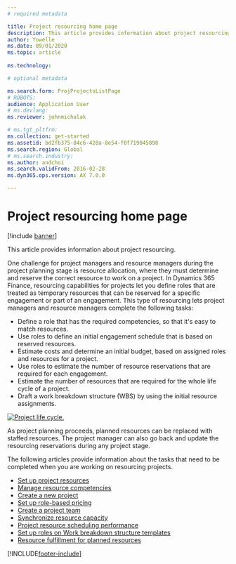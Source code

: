 ```yaml
---
# required metadata

title: Project resourcing home page
description: This article provides information about project resourcing.
author: Yowelle
ms.date: 09/01/2020
ms.topic: article
 
ms.technology: 

# optional metadata

ms.search.form: ProjProjectsListPage
# ROBOTS: 
audience: Application User
# ms.devlang: 
ms.reviewer: johnmichalak

# ms.tgt_pltfrm: 
ms.collection: get-started
ms.assetid: bd2fb375-84c6-428a-8e54-f0f719045898
ms.search.region: Global
# ms.search.industry: 
ms.author: andchoi
ms.search.validFrom: 2016-02-28
ms.dyn365.ops.version: AX 7.0.0

---
```


# Project resourcing home page

[!include [banner](../includes/banner.md)]

This article provides information about project resourcing.

One challenge for project managers and resource managers during the project planning stage is resource allocation, where they must determine and reserve the correct resource to work on a project. In Dynamics 365 Finance, resourcing capabilities for projects let you define roles that are treated as temporary resources that can be reserved for a specific engagement or part of an engagement. This type of resourcing lets project managers and resource managers complete the following tasks:

- Define a role that has the required competencies, so that it's easy to match resources.
- Use roles to define an initial engagement schedule that is based on reserved resources.
- Estimate costs and determine an initial budget, based on assigned roles and resources for a project.
- Use roles to estimate the number of resource reservations that are required for each engagement.
- Estimate the number of resources that are required for the whole life cycle of a project.
- Draft a work breakdown structure (WBS) by using the initial resource assignments.

[![Project life cycle.](./media/projectresourcing02-1024x812.jpg)](./media/projectresourcing02.jpg)

As project planning proceeds, planned resources can be replaced with staffed resources. The project manager can also go back and update the resourcing reservations during any project stage.

The following articles provide information about the tasks that need to be completed when you are working on resourcing projects.

- [Set up project resources](set-up-project-resources.md)
- [Manage resource competencies](manage-resource-competencies.md)
- [Create a new project](create-new-project.md)
- [Set up role-based pricing](set-up-role-based-pricing.md)
- [Create a project team](create-project-team.md)
- [Synchronize resource capacity](synchronize-resource-capacity.md)
- [Project resource scheduling performance](project-scheduling-performance.md)
- [Set up roles on Work breakdown structure templates](set-up-roles-wbs-template.md)
- [Resource fulfillment for planned resources](resource-fulfillment-planned-resources.md)


[!INCLUDE[footer-include](../includes/footer-banner.md)]